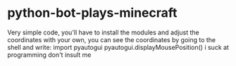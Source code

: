 # python-bot-plays-minecraft
Very simple code, you'll have to install the modules and adjust the coordinates with your own, you can see the coordinates by going to the shell and write:
import pyautogui
pyautogui.displayMousePosition()
i suck at programming don't insult me
